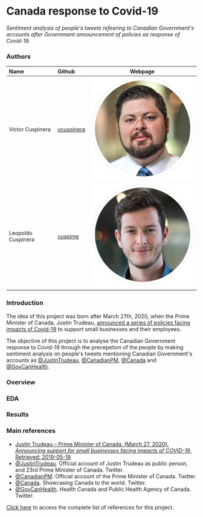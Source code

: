 # Canada response to Covid-19
*Sentiment analysis of people's tweets refeering to Canadian Government's accounts after Government announcement of policies as response of Covid-19.*

### Authors

|Name |Github| Webpage |
|:----|:-----|:-------:|
|Victor Cuspinera | [vcuspinera](https://github.com/vcuspinera) | [<img src="/img/logo_vcuspinera.png" />](https://vcuspinera.github.io) |
|Leopoldo Cuspinera | [cuspime](https://github.com/cuspime) | [![](img/logo_cuspime.png)](https://cuspime.github.io) |


### Introduction
The idea of this project was born after March 27th, 2020, when the Prime Minister of Canada, Justin Trudeau, [announced a series of policies facing impacts of Covid-19](https://youtu.be/1o-tV0A87l8) to support small businesses and their employees.  

The objective of this project is to analyse the Canadian Government response to Covid-19 through the precepetion of the people by making sentiment analysis on people's tweets mentioning Canadian Government's accounts as [@JustinTrudeau](https://twitter.com/JustinTrudeau?s=20), [@CanadianPM](https://twitter.com/CanadianPM), [@Canada](https://twitter.com/canada?lang=en) and [@GovCanHealth](https://twitter.com/govcanhealth?lang=en).


### Overview


### EDA


### Results


### Main references
- [Justin Trudeau – Prime Minister of Canada. (March 27, 2020). *Announcing support for small businesses facing impacts of COVID-19*. Retrieved: 2019-05-18](https://youtu.be/1o-tV0A87l8)
- [@JustinTrudeau](https://twitter.com/JustinTrudeau?s=20). Official account of Justin Trudeau as public person, and 23rd Prime Minister of Canada. Twitter.
- [@CanadianPM](https://twitter.com/CanadianPM). Official account of the Prime Minister of Canada. Twitter.
- [@Canada](https://twitter.com/canada?lang=en). Showcasing Canada to the world. Twitter.
- [@GovCanHealth](https://twitter.com/govcanhealth?lang=en). Health Canada and Public Health Agency of Canada. Twitter.

[Click here](https://github.com/vcuspinera/Canada_response_covid/blob/master/References.md) to access the complete list of references for this project.